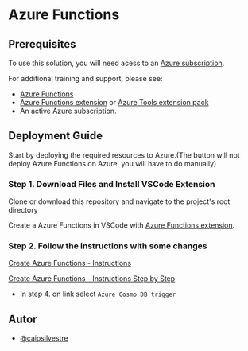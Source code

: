 # Azure Functions

## Prerequisites

To use this solution, you will need acess to an [ Azure subscription](https://azure.microsoft.com/en-us/free/).


For additional training and support, please see:

* [Azure Functions](https://learn.microsoft.com/en-us/azure/azure-functions/functions-overview)
* [Azure Functions extension](https://marketplace.visualstudio.com/items?itemName=ms-azuretools.vscode-azurefunctions) or [ Azure Tools extension pack](https://marketplace.visualstudio.com/items?itemName=ms-vscode.vscode-node-azure-pack)
* An active Azure subscription.

## Deployment Guide

Start by deploying the required resources to Azure.(The button will not deploy Azure Functions on Azure, you will have to do manually)

### Step 1. Download Files and Install VSCode Extension
Clone or download this repository and navigate to the project's root directory

Create a Azure Functions in VSCode with [Azure Functions extension](https://marketplace.visualstudio.com/items?itemName=ms-azuretools.vscode-azurefunctions).

### Step 2. Follow the instructions with some changes
[Create Azure Functions - Instructions](https://learn.microsoft.com/en-us/azure/azure-functions/functions-develop-vs-code?tabs=python)

[Create Azure Functions - Instructions Step by Step](Create_instructions/Readme.md)

* In step 4. on link select `Azure Cosmo DB trigger`




## Autor
- [@caiosilvestre](https://www.github.com/caiosilvestre)

